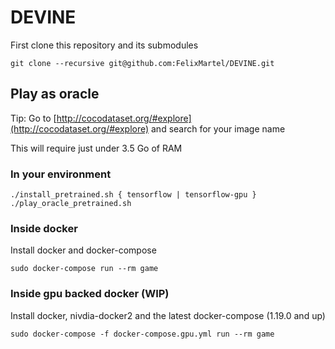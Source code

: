 # DEVINE

First clone this repository and its submodules

```
git clone --recursive git@github.com:FelixMartel/DEVINE.git
```

## Play as oracle 

Tip: Go to [http://cocodataset.org/#explore](http://cocodataset.org/#explore) and search for your image name

This will require just under 3.5 Go of RAM

### In your environment

```
./install_pretrained.sh { tensorflow | tensorflow-gpu }
./play_oracle_pretrained.sh
```

### Inside docker

Install docker and docker-compose

```
sudo docker-compose run --rm game
```

### Inside gpu backed docker (WIP)

Install docker, nivdia-docker2 and the latest docker-compose (1.19.0 and up)

```
sudo docker-compose -f docker-compose.gpu.yml run --rm game
```
